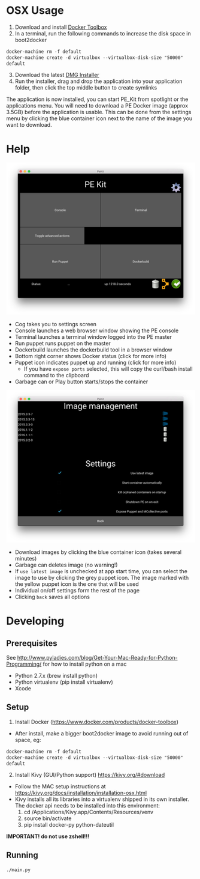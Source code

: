 # OSX Usage
1. Download and install [Docker Toolbox](https://www.docker.com/products/docker-toolbox)
2. In a terminal, run the following commands to increase the disk space in boot2docker
```
docker-machine rm -f default
docker-machine create -d virtualbox --virtualbox-disk-size "50000" default
``` 
3. Download the latest [DMG Installer](https://github.com/GeoffWilliams/pe_kit/releases)
4. Run the installer, drag and drop the application into your application
  folder, then click the top middle button to create symlinks

The application is now installed, you can start PE_Kit from spotlight or the 
applications menu.  You will need to download a PE Docker image (approx 3.5GB)
before the application is usable.  This can be done from the settings menu by
clicking the blue container icon next to the name of the image you want to 
download.

# Help
![Main screen](images/main.png)
* Cog takes you to settings screen
* Console launches a web browser window showing the PE console
* Terminal launches a terminal window logged into the PE master
* Run puppet runs puppet on the master
* Dockerbuild launches the dockerbuild tool in a browser window
* Bottom right corner shows Docker status (click for more info)
* Puppet icon indicates puppet up and running (click for more info)
  * If you have `expose ports` selected, this will copy the curl/bash install
    command to the clipboard
* Garbage can or Play button starts/stops the container

![Settings screen](images/settings.png)
* Download images by clicking the blue container icon (takes several minutes)
* Garbage can deletes image (no warning!)
* If `use latest image` is unchecked at app start time, you can select the
  image to use by clicking the grey puppet icon.  The image marked with the 
  yellow puppet icon is the one that will be used
* Individual on/off settings form the rest of the page
* Clicking `back` saves all options

# Developing
## Prerequisites
See http://www.pyladies.com/blog/Get-Your-Mac-Ready-for-Python-Programming/ for
how to install python on a mac 
* Python 2.7.x (brew install python)
* Python virtualenv (pip install virtualenv)
* Xcode 

## Setup
1.  Install Docker (https://www.docker.com/products/docker-toolbox)
  * After install, make a bigger boot2docker image to avoid running out of space, eg:  
  ```shell
  docker-machine rm -f default
  docker-machine create -d virtualbox --virtualbox-disk-size "50000" default
  ```
2.  Install Kivy (GUI/Python support) https://kivy.org/#download
  * Follow the MAC setup instructions at https://kivy.org/docs/installation/installation-osx.html
  * Kivy installs all its libraries into a virtualenv shipped in its own 
    installer.  The docker api needs to be installed into this environment:
    1.  cd /Applications/Kivy.app/Contents/Resources/venv 
    2.  source bin/activate
    3.  pip install docker-py python-dateutil

**IMPORTANT! do not use zshell!!!**

## Running
```
./main.py
```


